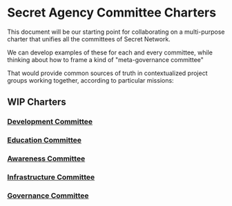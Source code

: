 # Secret Agency Committee Charters

This document will be our starting point for collaborating on a multi-purpose charter that unifies all the committees of Secret Network.

We can develop examples of these for each and every committee, while thinking about how to frame a kind of "meta-governance committee"

That would provide common sources of truth in contextualized project groups working together, according to particular missions:

## WIP Charters

### [Development Committee](https://github.com/SecretFoundation/SecretWebsite/blob/master/content/committees/charters/dev-charter.md)

### [Education Committee]()

### [Awareness Committee]()

### [Infrastructure Committee]()

### [Governance Committee]()
